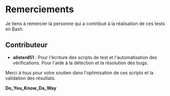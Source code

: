 # Remerciements

Je tiens à remercier la personne qui a contribué à la réalisation de ces tests en Bash.

## Contributeur

- **alisterd51** : Pour l'écriture des scripts de test et l'automatisation des vérifications. Pour l'aide à la détection et la résolution des bugs.

Merci à tous pour votre soutien dans l'optimisation de ces scripts et la validation des résultats.

**Do_You_Know_Da_Way**
